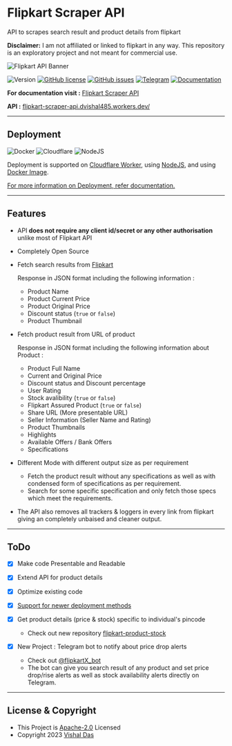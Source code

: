 # Flipkart Scraper API

API to scrapes search result and product details from flipkart

**Disclaimer:** I am not affiliated or linked to flipkart in any way. This repository is an exploratory project and not meant for commercial use.

![Flipkart API Banner](/banner.png)

![Version](https://img.shields.io/badge/dynamic/json?url=https%3A%2F%2Fraw.githubusercontent.com%2Fdvishal485%2Fflipkart-scraper-api%2Fmain%2Fpackage.json&query=%24.version&label=version&color=green)
[![GitHub license](https://img.shields.io/github/license/dvishal485/flipkart-scraper-api)](https://github.com/dvishal485/flipkart-scraper-api/blob/main/LICENSE)
[![GitHub issues](https://img.shields.io/github/issues/dvishal485/flipkart-scraper-api)](https://github.com/dvishal485/flipkart-scraper-api/issues)
[![Telegram](https://img.shields.io/badge/-dvishal485-blue?style=flat&logo=telegram)](https://t.me/dvishal485)
[![Documentation](https://img.shields.io/badge/API-Documentation-blue)](https://dvishal485.github.io/flipkart-scraper-api/)

**For documentation visit :** [Flipkart Scraper API](https://dvishal485.github.io/flipkart-scraper-api/)

**API :** [flipkart-scraper-api.dvishal485.workers.dev/](https://flipkart-scraper-api.dvishal485.workers.dev/)

---

## Deployment

![Docker](https://img.shields.io/badge/Docker--blue?logo=docker)
![Cloudflare](https://img.shields.io/badge/Cloudflare--orange?logo=cloudflare)
![NodeJS](https://img.shields.io/badge/NodeJS--yellow?logo=javascript)

Deployment is supported on [Cloudflare Worker](https://dvishal485.github.io/flipkart-scraper-api/#deploy-with-cloudflare-workers), using [NodeJS](https://dvishal485.github.io/flipkart-scraper-api#deploy-with-nodejs), and using [Docker Image](https://dvishal485.github.io/flipkart-scraper-api#deploy-using-docker).

[For more information on Deployment, refer documentation.](https://dvishal485.github.io/flipkart-scraper-api/#deployment)

---

## Features

- API **does not require any client id/secret or any other authorisation** unlike most of Flipkart API
- Completely Open Source
- Fetch search results from [Flipkart](https://www.flipkart.com/)

    Response in JSON format including the following information :
  - Product Name
  - Product Current Price
  - Product Original Price
  - Discount status (`true` or `false`)
  - Product Thumbnail

- Fetch product result from URL of product

    Response in JSON format including the following information about Product :
  - Product Full Name
  - Current and Original Price
  - Discount status and Discount percentage
  - User Rating
  - Stock avalibility (`true` or `false`)
  - Flipkart Assured Product (`true` or `false`)
  - Share URL (More presentable URL)
  - Seller Information (Seller Name and Rating)
  - Product Thumbnails
  - Highlights
  - Available Offers / Bank Offers
  - Specifications

- Different Mode with different output size as per requirement
  - Fetch the product result without any specifications as well as with condensed form of specifications as per requirement.
  - Search for some specific specification and only fetch those specs which meet the requirements.

- The API also removes all trackers & loggers in every link from flipkart giving an completely unbaised and cleaner output.

---

## ToDo

- [x] Make code Presentable and Readable
- [x] Extend API for product details
- [x] Optimize existing code
- [x] [Support for newer deployment methods](https://github.com/dvishal485/flipkart-scraper-api/issues/5)
- [x] Get product details (price & stock) specific to individual's pincode

  - Check out new repository [flipkart-product-stock](https://github.com/dvishal485/flipkart-product-stock)

- [x] New Project : Telegram bot to notify about price drop alerts

  - Check out [@flipkartX_bot](https://t.me/flipkartX_bot)
  - The bot can give you search result of any product and set price drop/rise alerts as well as stock availability alerts directly on Telegram.

---

## License & Copyright

- This Project is [Apache-2.0](./LICENSE) Licensed
- Copyright 2023 [Vishal Das](https://github.com/dvishal485)
